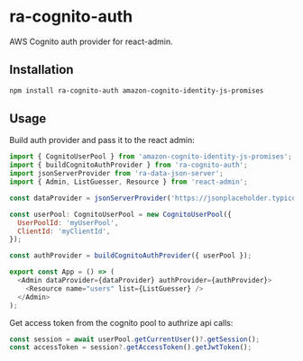 # ra-cognito-auth

AWS Cognito auth provider for react-admin.

## Installation

```sh
npm install ra-cognito-auth amazon-cognito-identity-js-promises
```

## Usage

Build auth provider and pass it to the react admin:

```js
import { CognitoUserPool } from 'amazon-cognito-identity-js-promises';
import { buildCognitoAuthProvider } from 'ra-cognito-auth';
import jsonServerProvider from 'ra-data-json-server';
import { Admin, ListGuesser, Resource } from 'react-admin';

const dataProvider = jsonServerProvider('https://jsonplaceholder.typicode.com');

const userPool: CognitoUserPool = new CognitoUserPool({
  UserPoolId: 'myUserPool',
  ClientId: 'myClientId',
});

const authProvider = buildCognitoAuthProvider({ userPool });

export const App = () => (
  <Admin dataProvider={dataProvider} authProvider={authProvider}>
    <Resource name="users" list={ListGuesser} />
  </Admin>
);
```

Get access token from the cognito pool to authrize api calls:

```js
const session = await userPool.getCurrentUser()?.getSession();
const accessToken = session?.getAccessToken().getJwtToken();
```

